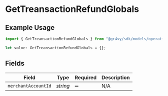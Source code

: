 # GetTreansactionRefundGlobals

## Example Usage

```typescript
import { GetTreansactionRefundGlobals } from "@gr4vy/sdk/models/operations";

let value: GetTreansactionRefundGlobals = {};
```

## Fields

| Field               | Type                | Required            | Description         |
| ------------------- | ------------------- | ------------------- | ------------------- |
| `merchantAccountId` | *string*            | :heavy_minus_sign:  | N/A                 |